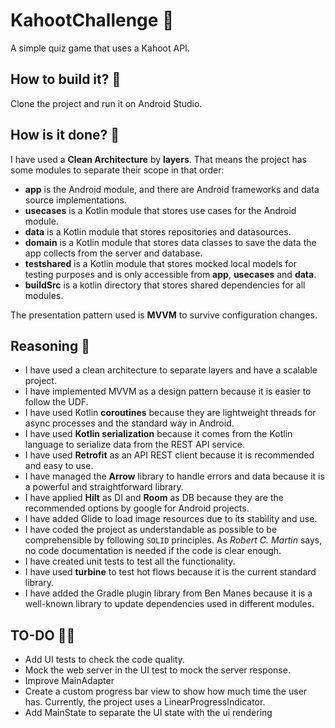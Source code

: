 # KahootChallenge 🎲
A simple quiz game that uses a Kahoot API.

## How to build it? 🔧
Clone the project and run it on Android Studio.

## How is it done? 👷
I have used a **Clean Architecture** by **layers**. That means the project has some modules to separate their scope in that order:
- **app** is the Android module, and there are Android frameworks and data source implementations.
- **usecases** is a Kotlin module that stores use cases for the Android module.
- **data** is a Kotlin module that stores repositories and datasources.
- **domain** is a Kotlin module that stores data classes to save the data the app collects from the server and database.
- **testshared** is a Kotlin module that stores mocked local models for testing purposes and is only accessible from **app**, **usecases** and **data**.
- **buildSrc** is a kotlin directory that stores shared dependencies for all modules.

The presentation pattern used is **MVVM** to survive configuration changes.

## Reasoning 🤔
- I have used a clean architecture to separate layers and have a scalable project.
- I have implemented MVVM as a design pattern because it is easier to follow the UDF.
- I have used Kotlin **coroutines** because they are lightweight threads for async processes and the standard way in Android.
- I have used **Kotlin serialization** because it comes from the Kotlin language to serialize data from the REST API service.
- I have used **Retrofit** as an API REST client because it is recommended and easy to use.
- I have managed the **Arrow** library to handle errors and data because it is a powerful and straightforward library.
- I have applied **Hilt** as DI and **Room** as DB because they are the recommended options by google for Android projects.
- I have added Glide to load image resources due to its stability and use.
- I have coded the project as understandable as possible to be comprehensible by following `SOLID` principles. As _Robert C. Martin_ says, no code documentation is needed if the code is clear enough.
- I have created unit tests to test all the functionality.
- I have used **turbine** to test hot flows because it is the current standard library.
- I have added the Gradle plugin library from Ben Manes because it is a well-known library to update dependencies used in different modules.

## TO-DO 👨‍🔧
- Add UI tests to check the code quality.
- Mock the web server in the UI test to mock the server response.
- Improve MainAdapter
- Create a custom progress bar view to show how much time the user has. Currently, the project uses a LinearProgressIndicator.
- Add MainState to separate the UI state with the ui rendering
